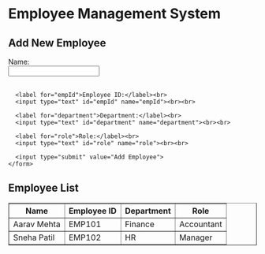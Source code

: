 
<html>
<head>
  <title>Employee Management System</title>
</head>
<body>

  <h1>Employee Management System</h1>

  <section>
    <h2>Add New Employee</h2>
    <form>
      <label for="empName">Name:</label><br>
      <input type="text" id="empName" name="empName"><br><br>

      <label for="empId">Employee ID:</label><br>
      <input type="text" id="empId" name="empId"><br><br>

      <label for="department">Department:</label><br>
      <input type="text" id="department" name="department"><br><br>

      <label for="role">Role:</label><br>
      <input type="text" id="role" name="role"><br><br>

      <input type="submit" value="Add Employee">
    </form>
  </section>

  <section>
    <h2>Employee List</h2>
    <table border="1" cellpadding="10">
      <thead>
        <tr>
          <th>Name</th>
          <th>Employee ID</th>
          <th>Department</th>
          <th>Role</th>
        </tr>
      </thead>
      <tbody>
        <tr>
          <td>Aarav Mehta</td>
          <td>EMP101</td>
          <td>Finance</td>
          <td>Accountant</td>
        </tr>
        <tr>
          <td>Sneha Patil</td>
          <td>EMP102</td>
          <td>HR</td>
          <td>Manager</td>
        </tr>
      </tbody>
    </table>
  </section>

</body>
</html>

